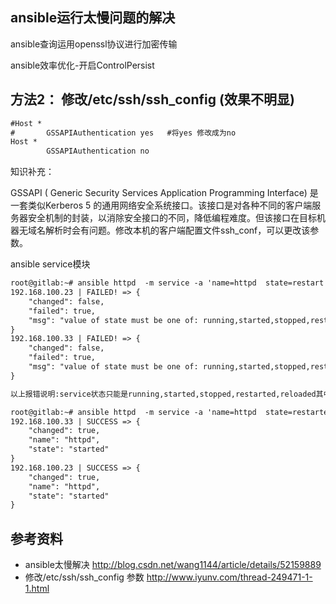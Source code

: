 ansible运行太慢问题的解决
---

ansible查询运用openssl协议进行加密传输

ansible效率优化-开启ControlPersist







方法2： 修改/etc/ssh/ssh_config (效果不明显)
---

```txt
#Host *
#       GSSAPIAuthentication yes   #将yes 修改成为no 
Host *
        GSSAPIAuthentication no
```
知识补充：

GSSAPI ( Generic Security Services Application Programming Interface) 是一套类似Kerberos 5 的通用网络安全系统接口。该接口是对各种不同的客户端服务器安全机制的封装，以消除安全接口的不同，降低编程难度。但该接口在目标机器无域名解析时会有问题。修改本机的客户端配置文件ssh_conf，可以更改该参数。


ansible service模块

```txt
root@gitlab:~# ansible httpd  -m service -a 'name=httpd  state=restart'
192.168.100.23 | FAILED! => {
    "changed": false, 
    "failed": true, 
    "msg": "value of state must be one of: running,started,stopped,restarted,reloaded, got: restart"
}
192.168.100.33 | FAILED! => {
    "changed": false, 
    "failed": true, 
    "msg": "value of state must be one of: running,started,stopped,restarted,reloaded, got: restart"
}

以上报错说明:service状态只能是running,started,stopped,restarted,reloaded其中一个

root@gitlab:~# ansible httpd  -m service -a 'name=httpd  state=restarted'
192.168.100.33 | SUCCESS => {
    "changed": true, 
    "name": "httpd", 
    "state": "started"
}
192.168.100.23 | SUCCESS => {
    "changed": true, 
    "name": "httpd", 
    "state": "started"
}

```
参考资料
---

- ansible太慢解决 http://blog.csdn.net/wang1144/article/details/52159889
- 修改/etc/ssh/ssh_config 参数 http://www.iyunv.com/thread-249471-1-1.html